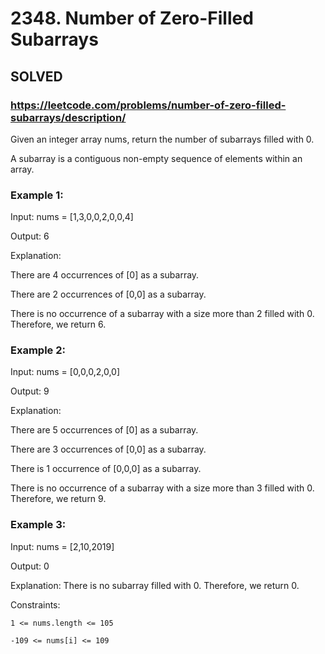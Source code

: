 # 2348. Number of Zero-Filled Subarrays

## SOLVED
### https://leetcode.com/problems/number-of-zero-filled-subarrays/description/
Given an integer array nums, return the number of subarrays filled with 0.



A subarray is a contiguous non-empty sequence of elements within an array.





### Example 1:





Input: nums = [1,3,0,0,2,0,0,4]


Output: 6



Explanation: 

There are 4 occurrences of [0] as a subarray.

There are 2 occurrences of [0,0] as a subarray.

There is no occurrence of a subarray with a size more than 2 filled with 0. Therefore, we return 6.



### Example 2:





Input: nums = [0,0,0,2,0,0]


Output: 9



Explanation:

There are 5 occurrences of [0] as a subarray.

There are 3 occurrences of [0,0] as a subarray.

There is 1 occurrence of [0,0,0] as a subarray.

There is no occurrence of a subarray with a size more than 3 filled with 0. Therefore, we return 9.





### Example 3:





Input: nums = [2,10,2019]


Output: 0



Explanation: There is no subarray filled with 0. Therefore, we return 0.







Constraints:





	1 <= nums.length <= 105

	-109 <= nums[i] <= 109



